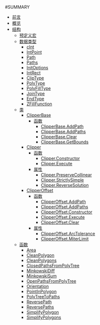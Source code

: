 #SUMMARY

- [前言](README.md)
- [概览](OVERVIEW.md)
- [结构](/clipperlib/clipperlib.md)
  - [预定义宏](/clipperlib/预定义宏.md)
  - [数据类型]()
    - [cInt](/clipperlib/types/cInt.md)
	- [IntPoint](/clipperlib/types/IntPoint.md)
	- [Path](/clipperlib/types/Path.md)
	- [Paths](/clipperlib/types/Paths.md)
	- [InitOptions](/clipperlib/types/InitOptions.md)
	- [IntRect](/clipperlib/types/IntRect.md)
	- [ClipType](/clipperlib/types/ClipType.md)
	- [PolyType](/clipperlib/types/PolyType.md)
	- [PolyFillType](/clipperlib/types/PolyFillType.md)
	- [JoinType](/clipperlib/types/JoinType.md)
	- [EndType](/clipperlib/types/EndType.md)
	- [ZFillFunction](/clipperlib/types/ZFillFunction.md)
  - [类]()  
    - [ClipperBase](/clipperlib/classes/ClipperBase/ClipperBase.md)
	  - [函数]()
	    - [ClipperBase.AddPath](/clipperlib/classes/ClipperBase/ClipperBase.AddPath.md)
		- [ClipperBase.AddPaths](/clipperlib/classes/ClipperBase/ClipperBase.AddPaths.md)
		- [ClipperBase.Clear](/clipperlib/classes/ClipperBase/ClipperBase.Clear.md)
		- [ClipperBase.GetBounds](/clipperlib/classes/ClipperBase/ClipperBase.GetBounds.md)
    - [Clipper](/clipperlib/classes/Clipper/Clipper.md)
	  - [函数]()
	    - [Clipper.Constructor](/clipperlib/classes/Clipper/Clipper.Constructor.md)
		- [Clipper.Execute](/clipperlib/classes/Clipper/Clipper.Execute.md)
      - [属性]()	  
	    - [Clipper.PreserveCollinear](/clipperlib/classes/Clipper/Clipper.PreserveCollinear.md)
		- [Clipper.StrictlySimple](/clipperlib/classes/Clipper/Clipper.StrictlySimple.md)
		- [Clipper.ReverseSolution](/clipperlib/classes/Clipper/Clipper.ReverseSolution.md)
    - [ClipperOffset](/clipperlib/classes/ClipperOffset/ClipperOffset.md)
	  - [函数]()
	    - [ClipperOffset.AddPath](/clipperlib/classes/ClipperOffset/ClipperOffset.AddPath.md)
		- [ClipperOffset.AddPaths](/clipperlib/classes/ClipperOffset/ClipperOffset.AddPaths.md)
		- [ClipperOffset.Constructor](/clipperlib/classes/ClipperOffset/ClipperOffset.Constructor.md)
		- [ClipperOffset.Execute](/clipperlib/classes/ClipperOffset/ClipperOffset.Execute.md)
		- [ClipperOffset.Clear](/clipperlib/classes/ClipperOffset/ClipperOffset.Clear.md)
	  - [属性]()
        - [ClipperOffset.ArcTolerance](/clipperlib/classes/ClipperOffset/ClipperOffset.ArcTolerance.md)
        - [ClipperOffset.MiterLimit](/clipperlib/classes/ClipperOffset/ClipperOffset.MiterLimit.md)		
  - [函数]()
    - [Area](/clipperlib/functions/Area.md)
	- [CleanPolygon](/clipperlib/functions//CleanPolygon.md)
	- [CleanPolygons](/clipperlib/functions/CleanPolygons.md)
	- [ClosedPathsFromPolyTree](/clipperlib/functions/ClosedPathsFromPolyTree.md)
	- [MinkowskiDiff](/clipperlib/functions/MinkowskiDiff.md)
	- [MinkowskiSum](/clipperlib/functions/MinkowskiSum.md)
	- [OpenPathsFromPolyTree](/clipperlib/functions/OpenPathsFromPolyTree.md)
    - [Orientation](/clipperlib/functions/Orientation.md)
	- [PointInPolygon](/clipperlib/functions/PointInPolygon.md)
	- [PolyTreeToPaths](/clipperlib/functions/PolyTreeToPaths.md)
	- [ReversePath](/clipperlib/functions/ReversePath.md)
	- [ReversePaths](/clipperlib/functions/ReversePaths.md)
	- [SimplifyPolygon](/clipperlib/functions/SimplifyPolygon.md)
	- [SimplifyPolygons](/clipperlib/functions/SimplifyPolygons.md)
	
	